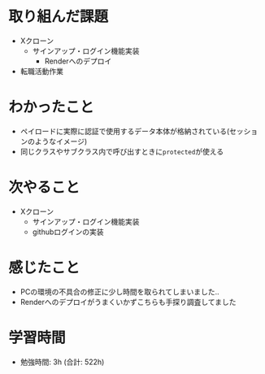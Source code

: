 # 取り組んだ課題 
+ Xクローン
  + サインアップ・ログイン機能実装
    + Renderへのデプロイ
+ 転職活動作業
# わかったこと 
+ ペイロードに実際に認証で使用するデータ本体が格納されている(セッションのようなイメージ)
+ 同じクラスやサブクラス内で呼び出すときに`protected`が使える
# 次やること
+ Xクローン
  + サインアップ・ログイン機能実装
  + githubログインの実装
# 感じたこと
+ PCの環境の不具合の修正に少し時間を取られてしまいました..
+ Renderへのデプロイがうまくいかずこちらも手探り調査してました
# 学習時間  
+ 勉強時間: 3h (合計: 522h)


